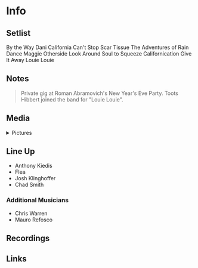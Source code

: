 # Info

## Setlist

By the Way
Dani California
Can't Stop
Scar Tissue
The Adventures of Rain Dance Maggie
Otherside
Look Around
Soul to Squeeze
Californication
Give It Away
Louie Louie

## Notes

> Private gig at Roman Abramovich's New Year's Eve Party. Toots Hibbert joined the band for "Louie Louie".

## Media 

<details>
  <summary>Pictures</summary>
  <!--<img alt="Setlist" title="Setlist" src="_.jpg" height="200" />
  <img alt="Flyer" title="Flyer" src="_.jpg" height="200" />-->
</details>

## Line Up

* Anthony Kiedis
* Flea
* Josh Klinghoffer
* Chad Smith

### Additional Musicians

* Chris Warren  
* Mauro Refosco

## Recordings

## Links